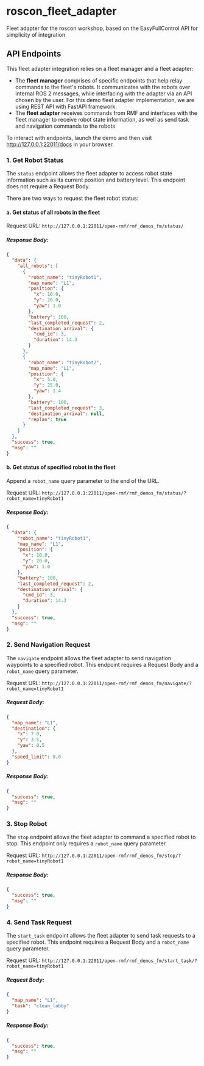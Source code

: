 # roscon_fleet_adapter

Fleet adapter for the roscon workshop, based on the EasyFullControl API for simplicity of integration

## API Endpoints

This fleet adapter integration relies on a fleet manager and a fleet adapter:
- The **fleet manager** comprises of specific endpoints that help relay commands to the fleet's robots. It communicates with the robots over internal ROS 2 messages, while interfacing with the adapter via an API chosen by the user. For this demo fleet adapter implementation, we are using REST API with FastAPI framework.
- The **fleet adapter** receives commands from RMF and interfaces with the fleet manager to receive robot state information, as well as send task and navigation commands to the robots

To interact with endpoints, launch the demo and then visit http://127.0.0.1:22011/docs in your browser.

### 1. Get Robot Status
The `status` endpoint allows the fleet adapter to access robot state information such as its current position and battery level. This endpoint does not require a Request Body.

There are two ways to request the fleet robot status:

#### a. Get status of all robots in the fleet
Request URL: `http://127.0.0.1:22011/open-rmf/rmf_demos_fm/status/`
##### Response Body:
```json
{
  "data": {
    "all_robots": [
      {
        "robot_name": "tinyRobot1",
        "map_name": "L1",
        "position": {
          "x": 10.0,
          "y": 20.0,
          "yaw": 1.0
        },
        "battery": 100,
        "last_completed_request": 2,
        "destination_arrival": {
          "cmd_id": 3,
          "duration": 14.3
        }
      },
      {
        "robot_name": "tinyRobot2",
        "map_name": "L1",
        "position": {
          "x": 5.0,
          "y": 25.0,
          "yaw": 1.4
        },
        "battery": 100,
        "last_completed_request": 3,
        "destination_arrival": null,
        "replan": true
      }
    ]
  },
  "success": true,
  "msg": ""
}
```

#### b. Get status of specified robot in the fleet
Append a `robot_name` query parameter to the end of the URL.

Request URL: `http://127.0.0.1:22011/open-rmf/rmf_demos_fm/status/?robot_name=tinyRobot1`
##### Response Body:
```json
{
  "data": {
    "robot_name": "tinyRobot1",
    "map_name": "L1",
    "position": {
      "x": 10.0,
      "y": 20.0,
      "yaw": 1.0
    },
    "battery": 100,
    "last_completed_request": 2,
    "destination_arrival": {
      "cmd_id": 3,
      "duration": 14.3
    }
  },
  "success": true,
  "msg": ""
}
```

### 2. Send Navigation Request
The `navigate` endpoint allows the fleet adapter to send navigation waypoints to a specified robot. This endpoint requires a Request Body and a `robot_name` query parameter.

Request URL: `http://127.0.0.1:22011/open-rmf/rmf_demos_fm/navigate/?robot_name=tinyRobot1`
##### Request Body:
```json
{
  "map_name": "L1",
  "destination": {
    "x": 7.0,
    "y": 3.5,
    "yaw": 0.5
  },
  "speed_limit": 0.0
}
```

##### Response Body:
```json
{
  "success": true,
  "msg": ""
}
```

### 3. Stop Robot
The `stop` endpoint allows the fleet adapter to command a specified robot to stop. This endpoint only requires a `robot_name` query parameter.

Request URL: `http://127.0.0.1:22011/open-rmf/rmf_demos_fm/stop/?robot_name=tinyRobot1`
##### Response Body:
```json
{
  "success": true,
  "msg": ""
}
```

### 4. Send Task Request
The `start_task` endpoint allows the fleet adapter to send task requests to a specified robot. This endpoint requires a Request Body and a `robot_name` query parameter.

Request URL: `http://127.0.0.1:22011/open-rmf/rmf_demos_fm/start_task/?robot_name=tinyRobot1`
##### Request Body:
```json
{
  "map_name": "L1",
  "task": "clean_lobby"
}
```

##### Response Body:
```json
{
  "success": true,
  "msg": ""
}
```
